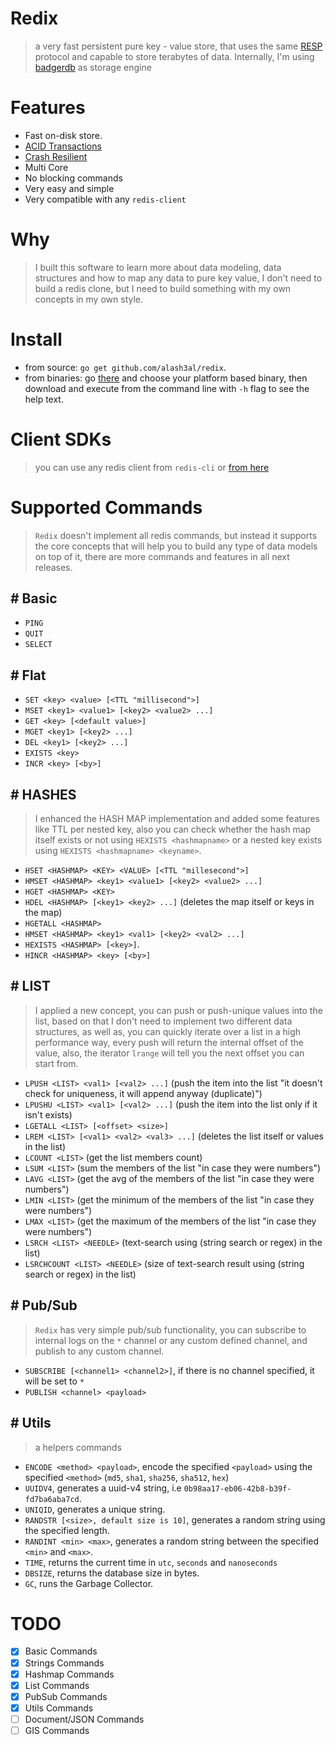 Redix
=======
> a very fast persistent pure key - value store, that uses the same [RESP](https://redis.io/topics/protocol) protocol and capable to store terabytes of data.
> Internally, I'm using [badgerdb](https://github.com/dgraph-io/badger) as storage engine 

Features
=========
- Fast on-disk store.
- [ACID Transactions](https://blog.dgraph.io/post/badger-txn/)
- [Crash Resilient](https://blog.dgraph.io/post/alice/)
- Multi Core
- No blocking commands
- Very easy and simple
- Very compatible with any `redis-client`

Why
===
> I built this software to learn more about data modeling, data structures and how to map any data to pure key value, I don't need to build a redis clone, but I need to build something with my own concepts in my own style.

Install
=======
- from source: `go get github.com/alash3al/redix`.
- from binaries: go [there](https://github.com/alash3al/redix/releases) and choose your platform based binary, then download and execute from the command line with `-h` flag to see the help text.

Client SDKs
===========
> you can use any redis client from `redis-cli` or [from here](https://redis.io/clients)

Supported Commands
===================
> `Redix` doesn't implement all redis commands, but instead it supports the core concepts that will help you to build any type of data models on top of it, there are more commands and features in all next releases.

## # Basic
- `PING`
- `QUIT`
- `SELECT`

## # Flat
- `SET <key> <value> [<TTL "millisecond">]`
- `MSET <key1> <value1> [<key2> <value2> ...]`
- `GET <key> [<default value>]`
- `MGET <key1> [<key2> ...]`
- `DEL <key1> [<key2> ...]`
- `EXISTS <key>`
- `INCR <key> [<by>]`

## # HASHES
> I enhanced the HASH MAP implementation and added some features like TTL per nested key,
> also you can check whether the hash map itself exists or not using `HEXISTS <hashmapname>` or a nested key 
> exists using `HEXISTS <hashmapname> <keyname>`.  

- `HSET <HASHMAP> <KEY> <VALUE> [<TTL "millesecond">]`
- `HMSET <HASHMAP> <key1> <value1> [<key2> <value2> ...]`
- `HGET <HASHMAP> <KEY>`
- `HDEL <HASHMAP> [<key1> <key2> ...]` (deletes the map itself or keys in the map)
- `HGETALL <HASHMAP>`
- `HMSET <HASHMAP> <key1> <val1> [<key2> <val2> ...]`
- `HEXISTS <HASHMAP> [<key>]`.
- `HINCR <HASHMAP> <key> [<by>]`

## # LIST
> I applied a new concept, you can push or push-unique values into the list,
>  based on that I don't need to implement two different data structures, 
> as well as, you can quickly iterate over a list in a high performance way,
> every push will return the internal offset of the value, also, the iterator `lrange`
> will tell you the next offset you can start from.  

- `LPUSH <LIST> <val1> [<val2> ...]` (push the item into the list "it doesn't check for uniqueness, it will append anyway (duplicate)")
- `LPUSHU <LIST> <val1> [<val2> ...]` (push the item into the list only if it isn't exists)
- `LGETALL <LIST> [<offset> <size>]`
- `LREM <LIST> [<val1> <val2> <val3> ...]` (deletes the list itself or values in the list)
- `LCOUNT <LIST>` (get the list members count)
- `LSUM <LIST>` (sum the members of the list "in case they were numbers")
- `LAVG <LIST>` (get the avg of the members of the list "in case they were numbers")
- `LMIN <LIST>` (get the minimum of the members of the list "in case they were numbers")
- `LMAX <LIST>` (get the maximum of the members of the list "in case they were numbers")
- `LSRCH <LIST> <NEEDLE>` (text-search using (string search or regex) in the list)
- `LSRCHCOUNT <LIST> <NEEDLE>` (size of text-search result using (string search or regex) in the list)

## # Pub/Sub
> `Redix` has very simple pub/sub functionality, you can subscribe to internal logs on the `*` channel or any custom defined channel, and publish to any custom channel.

- `SUBSCRIBE [<channel1> <channel2>]`, if there is no channel specified, it will be set to `*`
- `PUBLISH <channel> <payload>`

## # Utils
> a helpers commands

- `ENCODE <method> <payload>`, encode the specified `<payload>` using the specified `<method>` (`md5`, `sha1`, `sha256`, `sha512`, `hex`)
- `UUIDV4`, generates a uuid-v4 string, i.e `0b98aa17-eb06-42b8-b39f-fd7ba6aba7cd`.
- `UNIQID`, generates a unique string.
- `RANDSTR [<size>, default size is 10]`, generates a random string using the specified length. 
- `RANDINT <min> <max>`, generates a random string between the specified `<min>` and `<max>`.
- `TIME`, returns the current time in `utc`, `seconds` and `nanoseconds`
- `DBSIZE`, returns the database size in bytes.
- `GC`, runs the Garbage Collector.

TODO
=====
- [x] Basic Commands
- [x] Strings Commands
- [x] Hashmap Commands
- [x] List Commands
- [x] PubSub Commands
- [x] Utils Commands
- [ ] Document/JSON Commands
- [ ] GIS Commands
